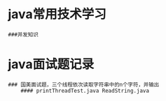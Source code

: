 # java常用技术学习
    ###并发知识

# java面试题记录
    ### 国美面试题，三个线程依次读取字符串中的n个字符，并输出
        #### printThreadTest.java ReadString.java